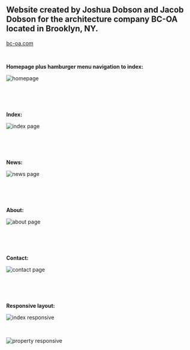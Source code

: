 ## Website created by Joshua Dobson and Jacob Dobson for the architecture company BC-OA located in Brooklyn, NY.

[bc-oa.com](https://bc-oa.com)

<br>

**Homepage plus hamburger menu navigation to index:**

![homepage](https://media.giphy.com/media/5C0bacCYHBu9YWhQzU/giphy.gif)

<br><br><br>

**Index:**

![index page](https://media.giphy.com/media/Y0G0kYRIeXiZrjs2TQ/giphy.gif)

<br><br><br>

**News:**

![news page](https://media.giphy.com/media/mYA2g6RnFyf3aleIE4/giphy.gif)

<br><br><br>

**About:**

![about page](https://media.giphy.com/media/2sfIc541rE0SsiFcQH/giphy.gif)

<br><br><br>

**Contact:**

![contact page](https://media.giphy.com/media/7XuXtjieowhVmZScTm/giphy.gif)

<br><br><br>

**Responsive layout:**

![index responsive](https://media.giphy.com/media/KY2X9C43fy4f2x6sGo/giphy.gif)

<br>

![property responsive](https://media.giphy.com/media/9Pkfvj6iyySMpXjlg3/giphy.gif)
